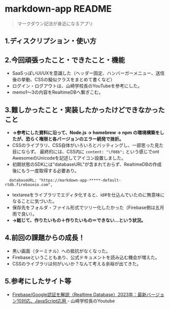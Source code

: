 
# markdown-app README
> マークダウン記法が身近になるアプリ

## 1.ディスクリプション・使い方


## 2.今回頑張ったこと・できたこと・機能

- SaaSっぽいUI/UXを意識した（ヘッダー固定、ハンバーガーメニュー、送信後の挙動、CSSの擬似クラスをまとめて書くなど）
- ログイン・ログアウトは、山崎学校長のYouTubeを参考にした。
- memo1〜3の内容をRealtimeDBへ繋ぎこむ。

## 3.難しかったこと・実装したかったけどできなかったこと

- **→参考にした資料に沿って、Node.js -> homebrew -> npm の環境構築をしたが、恐らく権限と各バージョンのエラー続発で挫折。**
- CSSのライブラリ、CSS自体がいろいろとバッティングし、一部思った見た目にならず。
最終的には、CSS内に `content: "\f08b";` という感じでont AwesomeのUnicodeを記述してアイコン設置しました。
- 初期状態のSDKには"databaseURL"が含まれておらず、RealtimeDBの作成後にもう一度取得する必要あり。
```
  databaseURL: "https://markdown-app-*****-default-rtdb.firebaseio.com",
```
- textareaをライブラリでエディタ化すると、id#を仕込んでいたのに無意味になることに気づいた。
- 保存先をフォルダ・ファイル形式でツリー化したかった（Firebase側は五月雨で良い）。
- **→総じて、作りたいもの＋作りたいもの＝できない...という状況。**

## 4.前回の課題からの成長！

- 黒い画面（ターミナル）への抵抗がなくなった。
- Firebaseということもあり、公式ドキュメントを読み込む機会が増えた。
- CSSのライブラリは何がいいか？なんて考える余裕が出てきた。

## 5.参考にしたサイト等

- [Firebase/Google認証を解説（Realtime Database）2023年：最新バージョン10対応、JavaScript応用
](https://www.youtube.com/watch?v=D47A-t_Ng5s&t=2195s) - 山崎学校長のYoutube
